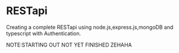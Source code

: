 # RESTapi
Creating a complete RESTapi using node.js,express.js,mongoDB and typescript with Authentication.


NOTE:STARTING OUT NOT YET FINISHED ZEHAHA

